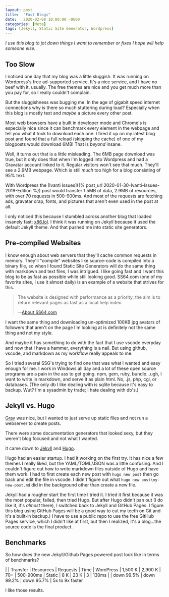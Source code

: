 ```yaml
---
layout: post
title:  "Fast Blogs"
date:   2020-02-08 10:00:00 -0600
categories: [Meta]
tags: [Jekyll, Static Site Generator, Wordpress]
---
```


*I use this blog to jot down things I want to remember or fixes I hope will help someone else.*

## Too Slow

I noticed one day that my blog was a little sluggish. It was running on Wordpress's free ad-supported service. It's a nice service, and I have no beef with it, usually. The free themes are nice and you get much more than you pay for, so I really couldn't complain.

But the sluggishness was bugging me. In the age of gigabit speed internet connections why is there so much stuttering during load? Especially when this blog is mostly text and _maybe_ a picture every other post.

Most web browsers have a built in developer mode and Chrome's is especially nice since it can benchmark every element in the webpage and tell you what it took to download each one. I fired it up on my latest blog post and found that a full reload (skipping the cache) of one of my blogposts would download 6MB! That is *beyond* insane.

Well, it turns out that is a little misleading. The 6MB page download was true, but it only does that when I'm logged into Wordpress and had a Gravatar account linked to it. Regular visitors won't see that much. They'll see a 2.9MB webpage. Which is still _much_ too high for a blog consisting of 95% text.

With Wordpress the [Ivanti Issues]({% post_url 2020-01-30-Ivanti-Issues-2019-Edition %}) post would transfer 1.5MB of data, 2.9MB of resources, with over 70 requests in 500-900ms. And most of the requests are fetching ads, gravatar crap, fonts, and pictures that aren't even used in the post at all.

I only noticed this because I stumbled across another blog that loaded insanely fast: [x86.lol](https://x86.lol). I think it was running on Jekyll because it used the default Jekyll theme. And that pushed me into static site generators.

## Pre-compiled Websites

I know enough about web servers that they'll cache common requests in memory. They'll "compile" websites like source-code is compiled into a binary file, so when I found Static Site Generators will do the same thing with markdown and text files, I was intrigued. I like going fast and I want this blog to be as fast as possible while still looking good. SS64.com (one of my favorite sites, I use it almost daily) is an example of a website that strives for this.

> The website is designed with performance as a priority; the aim is to return relevant pages as fast as a local help index.
>
> --[About SS64.com](https://ss64.com/docs/)

I want the same thing and downloading un-optimized 100KB jpg avatars of followers that aren't on the page I'm looking at is definitely not the same thing and not my style.

And maybe it has something to do with the fact that I use vscode everyday and now that I have a hammer, everything is a nail. But using github, vscode, and markdown as my workflow really appeals to me.

So I tried several SSG's trying to find one that was what I wanted and easy enough for me. I work in Windows all day and a lot of these open source programs are a pain in the ass to get going. npm, gem, ruby, bundle...ugh, I want to write in markdown, and serve it as plain html. No, .js, php, cgi, or databases. (The only db I like dealing with is sqlite because it's easy to backup. Wut? I'm a sysadmin by trade; I hate dealing with db's.)

## Jekyll vs. Hugo

[Grav](https://getgrav.org/) was nice, but I wanted to just serve up static files and not run a webserver to create posts.

There were some documentation generators that looked sexy, but they weren't blog focused and not what I wanted.

It came down to [Jekyll](https://jekyllrb.com/) and [Hugo](https://gohugo.io/).

Hugo had an easier startup. I had it working on the first try. It has nice a few themes I really liked, but the YAML/TOML/JSON was a little confusing. And I couldn't figure out how to write markdown files outside of Hugo and have them work. I had to first create each new post with `hugo new post` then go back and edit the file in vscode. I didn't figure out what `hugo new post\my-new-post.md` did in the background other than create a new file.

Jekyll had a rougher start the first time I tried it. I tried it first because it was the most popular, failed, then tried Hugo. But after Hugo didn't pan out (I do like it, it's *almost* there), I switched back to Jekyll and GitHub Pages. I figure this blog using GitHub Pages will be a good way to cut my teeth on Git and it's a built-in backup.) I have to use a public repo to use the free GitHub Pages service, which I didn't like at first, but then I realized, it's a blog...the source code is the final product.

## Benchmarks

So how does the new Jekyll/Github Pages powered post look like in terms of benchmarks?

| | Transfer | Resources | Requests | Time
| WordPress | 1,500 K | 2,900 K | 70+ | 500-900ms
| Static | 8 K | 23 K | 3 | 130ms
| | down 99.5% | down 99.2% | down 95.7% | 5x to 9x faster

I like those results.

